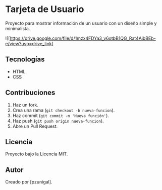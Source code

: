 # Tarjeta de Usuario
Proyecto para mostrar información de un usuario con un diseño simple y minimalista.

![[https://drive.google.com/file/d/1mzx4FDYa3_v6otbB1QG_Rat4AibBEb-e/view?usp=drive_link]

## Tecnologías
- HTML
- CSS

## Contribuciones
1. Haz un fork.
2. Crea una rama (`git checkout -b nueva-funcion`).
3. Haz commit (`git commit -m 'Nueva función'`).
4. Haz push (`git push origin nueva-funcion`).
5. Abre un Pull Request.

## Licencia
Proyecto bajo la Licencia MIT.

## Autor
Creado por [pzunigal].
